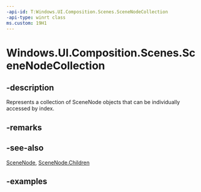 ```yaml
---
-api-id: T:Windows.UI.Composition.Scenes.SceneNodeCollection
-api-type: winrt class
ms.custom: 19H1
---
```


<!-- Class syntax.
public class SceneNodeCollection : SceneObject, SceneObject, IIterable<SceneNode>, IVector<SceneNode>
-->

# Windows.UI.Composition.Scenes.SceneNodeCollection

## -description

Represents a collection of SceneNode objects that can be individually accessed by index.



## -remarks

## -see-also

[SceneNode](scenenode.md), [SceneNode.Children](scenenode_children.md)

## -examples


